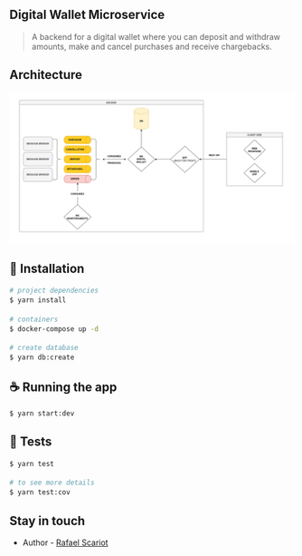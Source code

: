## Digital Wallet Microservice

> A backend for a digital wallet where you can deposit and withdraw amounts, make and cancel purchases and receive chargebacks.

## Architecture

<img src="https://github.com/rafaelscariot/digital-wallet/blob/dev/docs/digital-wallet-architecture.png" />

## 🚀 Installation

```bash
# project dependencies
$ yarn install

# containers
$ docker-compose up -d

# create database
$ yarn db:create
```

## ☕ Running the app

```bash
$ yarn start:dev
```

## 🧪 Tests

```bash
$ yarn test

# to see more details
$ yarn test:cov
```

## Stay in touch

- Author - [Rafael Scariot](https://www.linkedin.com/in/rafaelscariot/)
